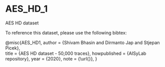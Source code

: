 # AES_HD_1
AES HD dataset

To reference this dataset, please use the following bibtex:

@misc{AES_HD1,
    author = {Shivam Bhasin and Dirmanto Jap and Stjepan Picek},\
    title = {AES HD dataset - 50\,000 traces},
    howpublished = {AISyLab repository},
    year = {2020},
    note = {\url{}},
}
